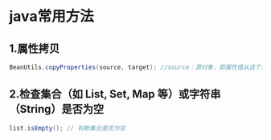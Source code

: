 # java常用方法

## 1.属性拷贝

```java
BeanUtils.copyProperties(source, target); //source：源对象，即属性值从这个对象中读取。target：目标对象，即属性值将被复制到这个对象中
```

## 2.检查集合（如 List, Set, Map 等）或字符串（String）是否为空

```java
list.isEmpty(); // 判断集合是否为空
```
